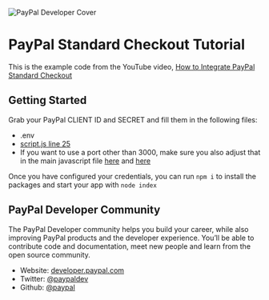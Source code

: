 ![PayPal Developer Cover](https://github.com/paypaldev/.github/blob/main/pp-cover.png)

# PayPal Standard Checkout Tutorial

This is the example code from the YouTube video, [How to Integrate PayPal Standard Checkout](https://youtu.be/MBfJEUGNNs0)

## Getting Started

Grab your PayPal CLIENT ID and SECRET and fill them in the following files:

- .env
- [script.js line 25](https://github.com/rauljr7/ppcp_standard_tutorial/blob/main/script.js#L25)
- If you want to use a port other than 3000, make sure you also adjust that in the main javascript file [here](https://github.com/rauljr7/ppcp_standard_tutorial/blob/main/script.js#L50) and [here](https://github.com/rauljr7/ppcp_standard_tutorial/blob/main/script.js#L60)

Once you have configured your credentials, you can run `npm i` to install the packages and start your app with `node index`

## PayPal Developer Community

The PayPal Developer community helps you build your career, while also improving PayPal products and the developer experience. You’ll be able to contribute code and documentation, meet new people and learn from the open source community.

- Website: [developer.paypal.com](https://developer.paypal.com)
- Twitter: [@paypaldev](https://twitter.com/paypaldev)
- Github: [@paypal](https://github.com/paypal)

